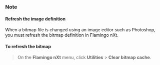 ﻿
### Note

#### Refresh the image definition
When a bitmap file is changed using an image editor such as Photoshop, you must refresh the bitmap definition in Flamingo nXt.

#### To refresh the bitmap

>On the **Flamingo nXt** menu, click **Utilities** &gt; **Clear bitmap cache**.
